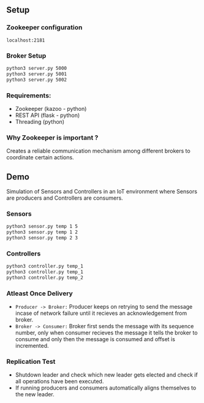 ## Setup

### Zookeeper configuration
```
localhost:2181
```

### Broker Setup
```bash
python3 server.py 5000
python3 server.py 5001
python3 server.py 5002
```
### Requirements:
- Zookeeper (kazoo - python)
- REST API (flask - python)
- Threading (python)

### Why Zookeeper is important ?

Creates a reliable communication mechanism among different brokers to coordinate certain actions.

## Demo
Simulation of Sensors and Controllers in an IoT environment where Sensors are producers and Controllers are consumers.

### Sensors
```bash
python3 sensor.py temp 1 5
python3 sensor.py temp 1 2
python3 sensor.py temp 2 3
```

### Controllers
```bash
python3 controller.py temp_1
python3 controller.py temp_1
python3 controller.py temp_2
```

### Atleast Once Delivery
- `Producer -> Broker:` Producer keeps on retrying to send the message incase of network failure until it recieves an acknowledgement from broker.
- `Broker -> Consumer:` Broker first sends the message with its sequence number, only when consumer recieves the message it tells the broker to consume and only then the message is consumed and offset is incremented.

### 

### Replication Test
- Shutdown leader and check which new leader gets elected and check if all operations have been executed.
- If running producers and consumers automatically aligns themselves to the new leader.